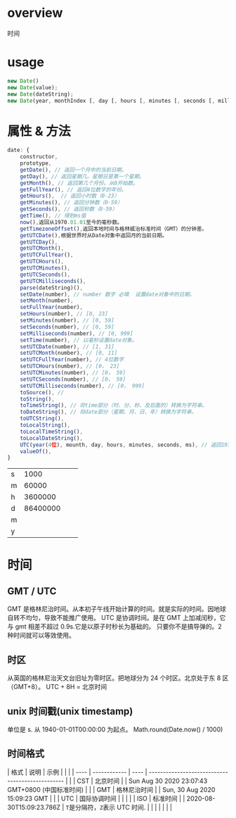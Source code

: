 # overview

时间

# usage

```js
new Date()
new Date(value);
new Date(dateString);
new Date(year, monthIndex [, day [, hours [, minutes [, seconds [, milliseconds]]]]]);
```

# 属性 & 方法

```js
date: {
    constructor,
    prototype,
    getDate(), // 返回一个月中的当前日期。
    getDay(), // 返回星期几。星期日是第一个星期。
    getMonth(), // 返回第几个月份。从0开始数。
    getFullYear(), // 返回4位数字的年份。
    getHours(),  // 返回小时数（0-23）
    getMinutes(), // 返回分钟数（0-59）
    getSeconds(), // 返回秒数（0-59）
    getTime(), // 得到ms值
    now(),返回从1970.01.01至今的毫秒数。
    getTimezoneOffset(),返回本地时间与格林威治标准时间（GMT）的分钟差。
    getUTCDate(),根据世界时从Date对象中返回月的当前日期。
    getUTCDay(),
    getUTCMonth(),
    getUTCFullYear(),
    getUTCHours(),
    getUTCMinutes(),
    getUTCSeconds(),
    getUTCMilliseconds(),
    parse(dateString)(),
    setDate(number), // number 数字 必填  设置date对象中的日期。
    setMonth(number),
    setFullYear(number),
    setHours(number), // [0, 23]
    setMinutes(number), // [0, 59]
    setSeconds(number), // [0, 59]
    setMilliseconds(number), // [0, 999]
    setTime(number), // 以毫秒设置date对象。
    setUTCDate(number), // [1, 31]
    setUTCMonth(number), // [0, 11]
    setUTCFullYear(number), // 4位数字
    setUTCHours(number), // [0， 23]
    setUTCMinutes(number), // [0， 59]
    setUTCSeconds(number), // [0， 59]
    setUTCMilliseconds(number), // [0， 999]
    toSource(), //
    toString(),
    toTimeString(), // 将time部分（时、分、秒、及后面的）转换为字符串。
    toDateString(), // 将date部分（星期、月、日、年）转换为字符串。
    toUTCString(),
    toLocalString(),
    toLocalTimeString(),
    toLocalDateString(),
    UTC(year(4位), mounth, day, hours, minutes, seconds, ms), // 返回1970.01.01到指定时间的毫秒数。
    valueOf(),
}
```

|     |          |     |     |
| --- | -------- | --- | --- |
| s   | 1000     |     |     |
| m   | 60000    |     |     |
| h   | 3600000  |     |     |
| d   | 86400000 |     |     |
| m   |          |     |     |
| y   |          |     |     |

# 时间

## GMT / UTC

GMT 是格林尼治时间。从本初子午线开始计算的时间。就是实际的时间。因地球自转不均匀，导致不能推广使用。
UTC 是协调时间。是在 GMT 上加减闰秒，它与 gmt 相差不超过 0.9s.它是以原子时秒长为基础的。
只要你不是搞导弹的。2 种时间就可以等效使用。

## 时区

从英国的格林尼治天文台旧址为零时区。把地球分为 24 个时区。北京处于东 8 区（GMT+8）。
UTC + 8H = 北京时间

## unix 时间戳(unix timestamp)

单位是 s.
从 1940-01-01T00:00:00 为起点。
Math.round(Date.now() / 1000)

## 时间格式

| 格式 | 说明 | 示例 | | |
| ---- | ------------ | ---- | ------------------------------------------------ | |
| CST | 北京时间 | | Sun Aug 30 2020 23:07:43 GMT+0800 (中国标准时间) | |
| GMT | 格林尼治时间 | | Sun, 30 Aug 2020 15:09:23 GMT | |
| UTC | 国际协调时间 | | | |
| ISO | 标准时间 | | 2020-08-30T15:09:23.786Z | `T`是分隔符，`Z`表示 UTC 时间. |
| | | | | |
